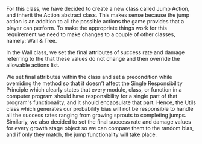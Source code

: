 ﻿For this class, we have decided to create a new class called Jump Action, and inherit the Action abstract class. This makes sense because the jump action is an addition to all the possible actions the game provides that a player can perform. To make the appropriate things work for this requirement we need to make changes to a couple of other classes, namely: Wall & Tree.

In the Wall class, we set the final attributes of success rate and damage referring to the that these values do not change and then override the allowable actions list.


We set final attributes within the class and set a precondition while overriding the method so that it doesn’t affect the Single Responsibility Principle which clearly states that every module, class, or function in a computer program should have responsibility for a single part of that program's functionality, and it should encapsulate that part. Hence, the Utils class which generates our probability bias will not be responsible to handle all the success rates ranging from growing sprouts to completing jumps. Similarly, we also decided to set the final success rate and damage values for every growth stage object so we can compare them to the random bias, and if only they match, the jump functionality will take place.
